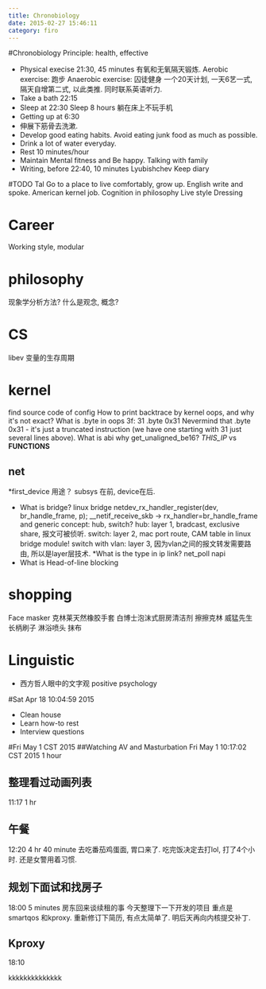 ```yaml
---
title: Chronobiology
date: 2015-02-27 15:46:11
category: firo
---
```


#Chronobiology
Principle: health, effective
* Physical execise 21:30, 45 minutes
有氧和无氧隔天锻炼.
Aerobic exercise: 跑步
Anaerobic exercise: 囚徒健身
一个20天计划, 一天6艺一式, 隔天自增第二式, 以此类推.
同时联系英语听力.
* Take a bath 22:15
* Sleep at 22:30
Sleep 8 hours
躺在床上不玩手机
* Getting up at 6:30
* 伸展下筋骨去洗漱.
* Develop good eating habits.
Avoid eating junk food as much as possible.
* Drink a lot of water everyday.
* Rest 10 minutes/hour
* Maintain Mental fitness and Be happy.
Talking with family
* Writing, before 22:40, 10 minutes
Lyubishchev
Keep diary

#TODO Tal
Go to a place to live comfortably, grow up. 
English write and spoke.
American kernel job.
Cognition in philosophy
Live style 
Dressing

# Career
Working style, modular	

# philosophy
现象学分析方法?
什么是观念, 概念?
# CS
libev 变量的生存周期
# kernel
find source code of config
How to print backtrace by kernel oops, and why it's not exact?
What is .byte in oops
 3f:   31                      .byte 0x31 
 Nevermind that .byte 0x31 - it's just a truncated instruction (we have one
 starting with 31 just several lines above). 
What is abi
why get_unaligned_be16?
 _THIS_IP_ vs __FUNCTIONS__
## net
*first_device 用途？
subsys 在前, device在后.
* What is bridge?
linux bridge 
netdev_rx_handler_register(dev, br_handle_frame, p);
__netif_receive_skb -> rx_handler=br_handle_frame
and generic concept: hub, switch?
hub: layer 1, bradcast, exclusive share, 报文可被侦听.
switch: layer 2,  mac port route, CAM table in linux bridge module!
switch with vlan: layer 3, 因为vlan之间的报文转发需要路由, 所以是layer层技术.
*What is the type in ip link?
net_poll
napi
* What is Head-of-line blocking

# shopping
Face masker
克林莱天然橡胶手套
白博士泡沫式厨房清洁剂
擦擦克林
威猛先生
长柄刷子 
淋浴喷头
抹布

# Linguistic
* 西方哲人眼中的文字观
positive psychology

#Sat Apr 18 10:04:59 2015
* Clean house
* Learn how-to rest
* Interview questions

#Fri May  1 CST 2015
##Watching AV and Masturbation 
Fri May  1 10:17:02 CST 2015 
1 hour
## 整理看过动画列表
11:17 1 hr
## 午餐
12:20 4 hr 40 minute
去吃番茄鸡蛋面, 胃口来了.
吃完饭决定去打lol, 打了4个小时.
还是女警用着习惯.
## 规划下面试和找房子
18:00 5 minutes
房东回来谈续租的事
今天整理下一下开发的项目
重点是smartqos 和kproxy.
重新修订下简历, 有点太简单了.
明后天再向内核提交补丁.
## Kproxy
18:10

kkkkkkkkkkkkkk
